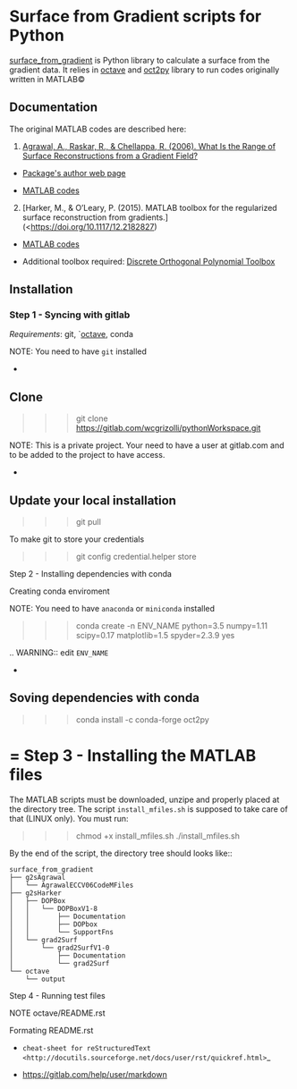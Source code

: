 

Surface from Gradient scripts for Python
========================================

[surface_from_gradient] is Python library to calculate a surface from the
gradient data. It relies in [octave] and [oct2py] library to run codes
originally written in MATLAB©

[surface_from_gradient]: https://gitlab.com/wcgrizolli/surface_from_gradient "surface_from_gradient"
[octave]: https://www.gnu.org/software/octave/ "GNU Octave"
[oct2py]: http://blink1073.github.io/oct2py/ "oct2py"


Documentation
-------------

The original MATLAB codes are described here:

1) [Agrawal, A., Raskar, R., & Chellappa, R. (2006). What Is the Range of Surface Reconstructions from a Gradient Field?](https://doi.org/10.1007/11744023_45)

- [Package's author web page](http://www.cs.cmu.edu/~ILIM/projects/IM/aagrawal/)

- [MATLAB codes](http://www.cs.cmu.edu/~ILIM/projects/IM/aagrawal/eccv06/RangeofSurfaceReconstructions.html)

2) [Harker, M., & O’Leary, P. (2015). MATLAB toolbox for the regularized surface reconstruction from gradients.](<https://doi.org/10.1117/12.2182827)

- [MATLAB codes](https://www.mathworks.com/matlabcentral/fileexchange/43149-surface-reconstruction-from-gradient-fieldsgrad2surf-version-1-0?s_tid=prof_contriblnk)

- Additional toolbox required: [Discrete Orthogonal Polynomial Toolbox](http://docutils.sourceforge.net/docs/user/rst/quickref.html)


Installation
-------------

### Step 1 - Syncing with gitlab


*Requirements*: git, `[octave], conda


NOTE: You need to have ``git`` installed


-
Clone
-

>>> git clone https://gitlab.com/wcgrizolli/pythonWorkspace.git

 
NOTE: This is a private project. Your need to have a user at gitlab.com and to be added to the project to have access.

-
Update your local installation
-

>>> git pull


To make git to store your credentials


>>> git config credential.helper store




Step 2 - Installing dependencies with conda



Creating conda enviroment


NOTE: You need to have ``anaconda`` or ``miniconda`` installed

>>> conda create -n ENV_NAME python=3.5 numpy=1.11  scipy=0.17 matplotlib=1.5 spyder=2.3.9 yes

.. WARNING:: edit ``ENV_NAME``

-
Soving dependencies with conda
-

>>> conda install -c conda-forge oct2py


=
Step 3 - Installing the MATLAB files
=

The MATLAB scripts must be downloaded, unzipe and properly
placed at the directory tree. The script ``install_mfiles.sh`` is supposed to
take care of that (LINUX only). You must run:

>>> chmod +x install_mfiles.sh
>>> ./install_mfiles.sh



By the end of the script, the directory tree should looks like::

	surface_from_gradient
	├── g2sAgrawal
	│   └── AgrawalECCV06CodeMFiles
	├── g2sHarker
	│   ├── DOPBox
	│   │   └── DOPBoxV1-8
	│   │       ├── Documentation
	│   │       ├── DOPbox
	│   │       └── SupportFns
	│   └── grad2Surf
	│       └── grad2SurfV1-0
	│           ├── Documentation
	│           └── grad2Surf
	└── octave
		└── output



Step 4 - Running test files


NOTE octave/README.rst


Formating README.rst


* `cheat-sheet for reStructuredText <http://docutils.sourceforge.net/docs/user/rst/quickref.html>`_

* https://gitlab.com/help/user/markdown